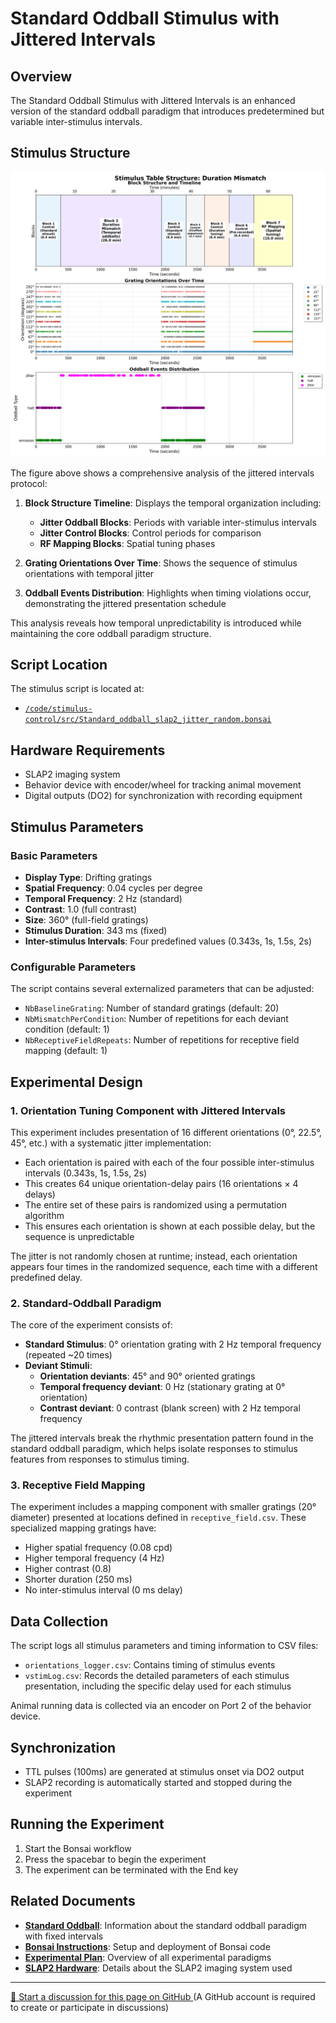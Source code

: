 # Standard Oddball Stimulus with Jittered Intervals

## Overview

The Standard Oddball Stimulus with Jittered Intervals is an enhanced version of the standard oddball paradigm that introduces predetermined but variable inter-stimulus intervals. 

## Stimulus Structure

![Duration Mismatch Analysis](../img/stimuli/duration_mismatch_structure_analysis.png)

The figure above shows a comprehensive analysis of the jittered intervals protocol:

1. **Block Structure Timeline**: Displays the temporal organization including:
   - **Jitter Oddball Blocks**: Periods with variable inter-stimulus intervals
   - **Jitter Control Blocks**: Control periods for comparison
   - **RF Mapping Blocks**: Spatial tuning phases

2. **Grating Orientations Over Time**: Shows the sequence of stimulus orientations with temporal jitter

3. **Oddball Events Distribution**: Highlights when timing violations occur, demonstrating the jittered presentation schedule

This analysis reveals how temporal unpredictability is introduced while maintaining the core oddball paradigm structure.

## Script Location

The stimulus script is located at:
- [`/code/stimulus-control/src/Standard_oddball_slap2_jitter_random.bonsai`](https://github.com/AllenNeuralDynamics/openscope-community-predictive-processing/blob/main/code/stimulus-control/src/Standard_oddball_slap2_jitter_random.bonsai)

## Hardware Requirements

- SLAP2 imaging system
- Behavior device with encoder/wheel for tracking animal movement
- Digital outputs (DO2) for synchronization with recording equipment

## Stimulus Parameters

### Basic Parameters
- **Display Type**: Drifting gratings
- **Spatial Frequency**: 0.04 cycles per degree
- **Temporal Frequency**: 2 Hz (standard)
- **Contrast**: 1.0 (full contrast)
- **Size**: 360° (full-field gratings)
- **Stimulus Duration**: 343 ms (fixed)
- **Inter-stimulus Intervals**: Four predefined values (0.343s, 1s, 1.5s, 2s)

### Configurable Parameters
The script contains several externalized parameters that can be adjusted:
- `NbBaselineGrating`: Number of standard gratings (default: 20)
- `NbMismatchPerCondition`: Number of repetitions for each deviant condition (default: 1)
- `NbReceptiveFieldRepeats`: Number of repetitions for receptive field mapping (default: 1)

## Experimental Design

### 1. Orientation Tuning Component with Jittered Intervals
This experiment includes presentation of 16 different orientations (0°, 22.5°, 45°, etc.) with a systematic jitter implementation:

- Each orientation is paired with each of the four possible inter-stimulus intervals (0.343s, 1s, 1.5s, 2s)
- This creates 64 unique orientation-delay pairs (16 orientations × 4 delays)
- The entire set of these pairs is randomized using a permutation algorithm
- This ensures each orientation is shown at each possible delay, but the sequence is unpredictable

The jitter is not randomly chosen at runtime; instead, each orientation appears four times in the randomized sequence, each time with a different predefined delay.

### 2. Standard-Oddball Paradigm
The core of the experiment consists of:

- **Standard Stimulus**: 0° orientation grating with 2 Hz temporal frequency (repeated ~20 times)
- **Deviant Stimuli**: 
    - **Orientation deviants**: 45° and 90° oriented gratings
    - **Temporal frequency deviant**: 0 Hz (stationary grating at 0° orientation)
    - **Contrast deviant**: 0 contrast (blank screen) with 2 Hz temporal frequency

The jittered intervals break the rhythmic presentation pattern found in the standard oddball paradigm, which helps isolate responses to stimulus features from responses to stimulus timing.

### 3. Receptive Field Mapping
The experiment includes a mapping component with smaller gratings (20° diameter) presented at locations defined in `receptive_field.csv`. These specialized mapping gratings have:
- Higher spatial frequency (0.08 cpd)
- Higher temporal frequency (4 Hz)
- Higher contrast (0.8)
- Shorter duration (250 ms)
- No inter-stimulus interval (0 ms delay)

## Data Collection

The script logs all stimulus parameters and timing information to CSV files:
- `orientations_logger.csv`: Contains timing of stimulus events
- `vstimLog.csv`: Records the detailed parameters of each stimulus presentation, including the specific delay used for each stimulus

Animal running data is collected via an encoder on Port 2 of the behavior device.

## Synchronization
- TTL pulses (100ms) are generated at stimulus onset via DO2 output
- SLAP2 recording is automatically started and stopped during the experiment

## Running the Experiment
1. Start the Bonsai workflow
2. Press the spacebar to begin the experiment
3. The experiment can be terminated with the End key

## Related Documents

- **[Standard Oddball](standard-oddball.md)**: Information about the standard oddball paradigm with fixed intervals
- **[Bonsai Instructions](bonsai_instructions.md)**: Setup and deployment of Bonsai code
- **[Experimental Plan](../experimental-plan.md)**: Overview of all experimental paradigms
- **[SLAP2 Hardware](../hardware/allen_institute_slap2_hardware.md)**: Details about the SLAP2 imaging system used

<!-- DISCUSSION_LINK_START -->
<div class="discussion-link">
    <hr>
    <p>
        <a href="https://github.com/allenneuraldynamics/openscope-community-predictive-processing/discussions/new?category=q-a&title=Discussion%3A%20stimuli/standard-oddball-jitter-random" target="_blank">
            💬 Start a discussion for this page on GitHub
        </a>
        <span class="note">(A GitHub account is required to create or participate in discussions)</span>
    </p>
</div>
<!-- DISCUSSION_LINK_END -->
